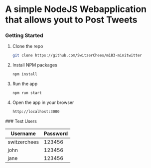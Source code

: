 # A simple NodeJS Webapplication that allows yout to Post Tweets

### Getting Started

1. Clone the repo
   ```sh
   git clone https://github.com/SwitzerChees/m183-minitwitter
   ```
2. Install NPM packages
   ```sh
   npm install
   ```
3. Run the app
   ```sh
   npm run start
   ```
4. Open the app in your browser
   ```sh
   http://localhost:3000
   ```

### Test Users

| Username     | Password |
| ------------ | -------- |
| switzerchees | 123456   |
| john         | 123456   |
| jane         | 123456   |
